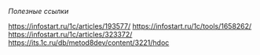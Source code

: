 *Полезные ссылки*

https://infostart.ru/1c/articles/193577/
https://infostart.ru/1c/tools/1658262/
https://infostart.ru/1c/articles/323372/
https://its.1c.ru/db/metod8dev/content/3221/hdoc

